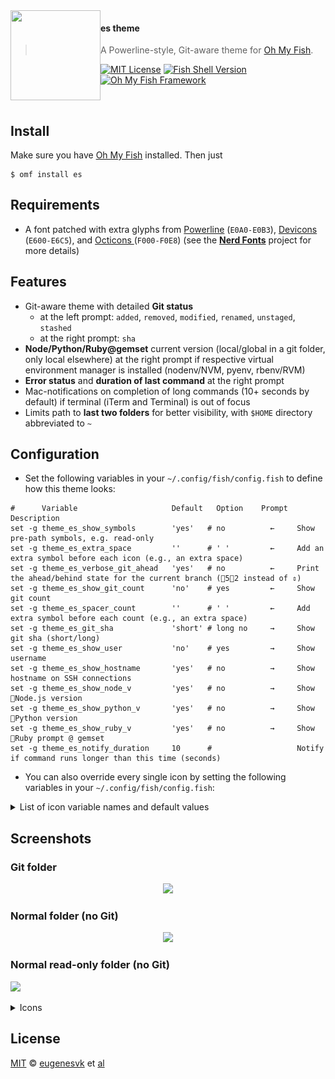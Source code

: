<img src="https://cdn.rawgit.com/oh-my-fish/oh-my-fish/e4f1c2e0219a17e2c748b824004c8d0b38055c16/docs/logo.svg" align="left" width="144px" height="144px"/>

#### es theme
> A Powerline-style, Git-aware theme for [Oh My Fish][omf-link].

[![MIT License][license-badge]](/LICENSE)
[![Fish Shell Version][fish-version-badge]](https://fishshell.com)
[![Oh My Fish Framework][omf-badge]](https://www.github.com/oh-my-fish/oh-my-fish)

<br/>

## Install
Make sure you have [Oh My Fish][omf-link] installed. Then just
```fish
$ omf install es
```

## Requirements
* A font patched with extra glyphs from [Powerline](https://github.com/powerline/fonts) (`E0A0-E0B3`), [Devicons][font-devicons] (`E600-E6C5`), and [Octicons ][font-octicons] (`F000-F0E8`) (see the [__Nerd Fonts__](https://github.com/ryanoasis/nerd-fonts) project for more details)

## Features

* Git-aware theme with detailed __Git status__
  - at the left prompt: `added`, `removed`, `modified`, `renamed`, `unstaged`, `stashed`
  - at the right prompt: `sha`
* __Node/Python/Ruby@gemset__ current version (local/global in a git folder, only local elsewhere) at the right prompt if respective virtual environment manager is installed (nodenv/NVM, pyenv, rbenv/RVM)
* __Error status__ and __duration of last command__ at the right prompt
* Mac-notifications on completion of long commands (10+&nbsp;seconds by default) if terminal (iTerm and Terminal) is out of focus
* Limits path to __last two folders__ for better visibility, with `$HOME` directory abbreviated to `~`

## Configuration
* Set the following variables in your `~/.config/fish/config.fish` to define how this theme looks:
```fish
#      Variable                  	Default	  Option 	Prompt	Description
set -g theme_es_show_symbols     	'yes'  	# no     	  ←   	Show pre-path symbols, e.g. read-only
set -g theme_es_extra_space      	''     	# ' '    	  ←   	Add an extra symbol before each icon (e.g., an extra space)
set -g theme_es_verbose_git_ahead	'yes'  	# no     	  ←   	Print the ahead/behind state for the current branch	(52 instead of ⇕)
set -g theme_es_show_git_count   	'no'   	# yes    	  ←   	Show git count
set -g theme_es_spacer_count     	''     	# ' '    	  ←   	Add extra symbol before each count (e.g., an extra space)
set -g theme_es_git_sha          	'short'	# long no	  →   	Show git sha (short/long)
set -g theme_es_show_user        	'no'   	# yes    	  →   	Show username
set -g theme_es_show_hostname    	'yes'  	# no     	  →   	Show hostname on SSH connections
set -g theme_es_show_node_v      	'yes'  	# no     	  →   	Show Node.js version
set -g theme_es_show_python_v    	'yes'  	# no     	  →   	Show Python version
set -g theme_es_show_ruby_v      	'yes'  	# no     	  →   	Show Ruby prompt @ gemset
set -g theme_es_notify_duration  	10     	#        	      	Notify if command runs longer than this time (seconds)
```

* You can also override every single icon  by setting the following variables in your `~/.config/fish/config.fish`:
<details>
  <summary>List of icon variable names and default values</summary>

```fish
#echo A quick test of glyph output: \Uf00a \ue709 \ue791 \ue739 \uF0DD \UF020 \UF01F \UF07B \UF015 \UF00C \UF00B \UF06B \UF06C \UF06E \UF091 \UF02C \UF026 \UF06D \UF0CF \UF03A \UF005 \UF03D \UF081 \UF02A \UE606 \UE73C
set -g theme_es_icon_NODE                	\UE718" "	#  from Devicons or ⬢
set -g theme_es_icon_RUBY                	\UE791" "	# \UE791 from Devicons; \UF047; \UE739; 💎
set -g theme_es_icon_PYTHON              	\UE606" "	# \UE606; \UE73C
set -g theme_es_icon_PERL                	\UE606" "	# \UE606; \UE73C
set -g theme_es_icon_TEST                	\UF091   	# 
set -g theme_es_icon_VCS_STAGED          	\UF06B   	#  (added) →
set -g theme_es_icon_VCS_DELETED         	\UF06C   	# 
set -g theme_es_icon_VCS_MODIFIED        	\UF06D   	# 
set -g theme_es_icon_VCS_RENAMED         	\UF06E   	# 
set -g theme_es_icon_VCS_UNMERGED        	\UF026   	#    #═: there are unmerged commits
set -g theme_es_icon_VCS_UNTRACKED       	\UF02C   	#    #●: there are untracked (new) files
set -g theme_es_icon_VCS_DIFF            	\UF06B" "	# 
set -g theme_es_icon_VCS_STASH           	\UF0CF" "	#      #✭: there are stashed commits
set -g theme_es_icon_VCS_INCOMING_CHANGES	\UF00B" "	#  or \UE1EB or \UE131
set -g theme_es_icon_VCS_OUTGOING_CHANGES	\UF00C" "	#  or \UE1EC or 
set -g theme_es_icon_VCS_TAG             	\UF015" "	# 
set -g theme_es_icon_VCS_BOOKMARK        	\UF07B" "	# 
set -g theme_es_icon_VCS_COMMIT          	\UF01F" "	# 
set -g theme_es_icon_VCS_BRANCH          	\UE0A0   	# \UE0A0 or \UF020
set -g theme_es_icon_VCS_BRANCH_REMOTE   	\UE804" "	#  not displayed, should be branch icon on a book
set -g theme_es_icon_VCS_BRANCH_DETACHED 	\U27A6" "	# ➦
set -g theme_es_icon_VCS_GIT             	\UF00A" "	#  from Octicons
set -g theme_es_icon_VCS_HG              	\UF0DD" "	# Got cut off from Octicons on patching
set -g theme_es_icon_VCS_CLEAN           	\UF03A   	# 
set -g theme_es_icon_VCS_PUSH            	\UF005" "	# 
set -g theme_es_icon_VCS_DIRTY           	±        	#
set -g theme_es_icon_ARROW_UP            	\UF03D"" 	#  ↑
set -g theme_es_icon_ARROW_DOWN          	\UF03F"" 	#  ↓
set -g theme_es_icon_OK                  	\UF03A   	# 
set -g theme_es_icon_FAIL                	\UF081   	# 
set -g theme_es_icon_STAR                	\UF02A   	# 
set -g theme_es_icon_JOBS                	\U2699" "	# ⚙
set -g theme_es_icon_VIM                 	\UE7C5" "	# 
set -g theme_es_icon_LOCK                	        	#
```
</details>

## Screenshots

### __Git folder__
<p align="center">
<img src="https://github.com/oh-my-fish/theme-es/blob/master/Fish%20Prompt%20Git-es.png?raw=true">
</p>

### __Normal folder (no Git)__
<p align="center">
<img src="https://github.com/oh-my-fish/theme-es/blob/master/Fish%20Prompt%20NoGit-es.png?raw=true">
</p>

### __Normal read-only folder (no Git)__
<p align="left">
<img src="https://github.com/oh-my-fish/theme-es/blob/master/Fish%20Prompt%20NoGit%20Read-only-es.png?raw=true" width="280">
</p>

<details>
  <summary>Icons</summary>

  ![Icons](./Icons.png)

</details>

## License

[MIT][mit] © [eugenesvk][author] et [al][contributors]

[mit]:               	https://opensource.org/licenses/MIT
[author]:            	https://github.com/eugenesvk
[contributors]:      	https://github.com/oh-my-fish/theme-es/graphs/contributors
[omf-link]:          	https://www.github.com/oh-my-fish/oh-my-fish
[license-badge]:     	https://img.shields.io/badge/license-MIT-007EC7.svg?style=flat-square
[fish-version-badge]:	https://img.shields.io/badge/fish-v3.0.0-007EC7.svg?style=flat-square
[omf-badge]:         	https://img.shields.io/badge/Oh%20My%20Fish-Framework-007EC7.svg?style=flat-square

[font-awesome]:                          	https://github.com/FortAwesome/Font-Awesome
[font-devicons]:                         	https://vorillaz.github.io/devicons/
[font-octicons]:                         	https://github.com/primer/octicons
[font-material-design-icons]:            	https://github.com/Templarian/MaterialDesign
[font-weather]:                          	https://github.com/erikflowers/weather-icons
[font-ryanoasis-powerline-extra-symbols]:	https://github.com/ryanoasis/powerline-extra-symbols
